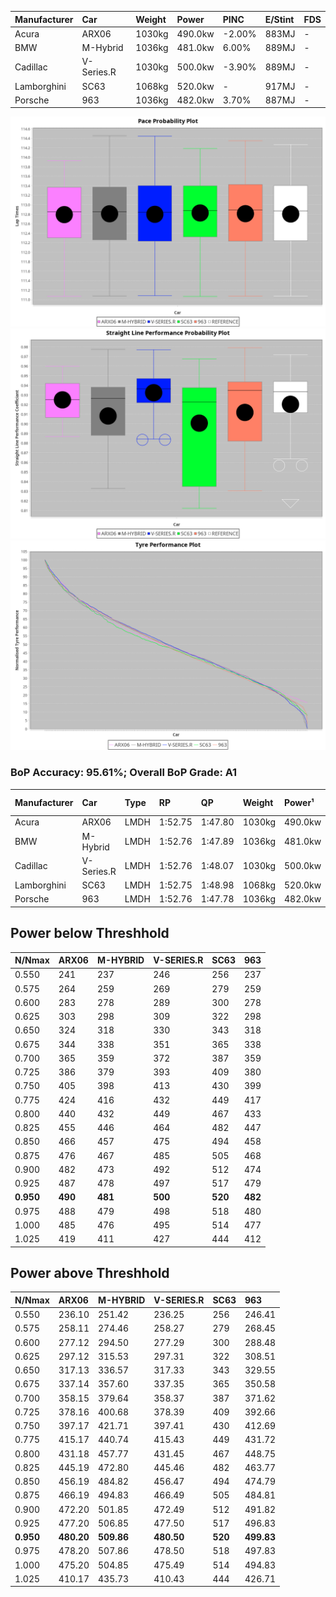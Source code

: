| Manufacturer | Car        | Weight | Power   | PINC    | E/Stint | FDS     |
|:-|:-|:-|:-|:-|:-|:-|
| Acura        | ARX06      | 1030kg | 490.0kw | -2.00%  | 883MJ   |    -    |
| BMW          | M-Hybrid   | 1036kg | 481.0kw | 6.00%   | 889MJ   |    -    |
| Cadillac     | V-Series.R | 1030kg | 500.0kw | -3.90%  | 889MJ   |    -    |
| Lamborghini  | SC63       | 1068kg | 520.0kw |    -    | 917MJ   |    -    |
| Porsche      | 963        | 1036kg | 482.0kw | 3.70%   | 887MJ   |    -    |

![PACECHART](./IMG/AUTO.png)
![STRAIGHTLINEPERFORMANCECHART](./IMG/AUTO_sp.png)
![TYREPERFORMANCECHART](./IMG/AUTO_tw.png)

### BoP Accuracy: 95.61%; Overall BoP Grade: A1
| Manufacturer | Car        | Type | RP      | QP      | Weight | Power¹  | Threshhold | PINC    | Power²   | E/Stint | AVG Vmax  | FDS     | RDLC | L/Stint | BOP-Grade | Model Accuracy | Model Points | Match%  | SimDiff |
|:-|:-|:-|:-|:-|:-|:-|:-|:-|:-|:-|:-|:-|:-|:-|:-|:-|:-|:-|:-|
| Acura        | ARX06      | LMDH | 1:52.75 | 1:47.80 | 1030kg | 490.0kw | 250.0kph   | -2.00%  | 480.20kw |  883MJ  | 277.32kph |    -    | 1.04 | 29      | +B1       | 100.00%        | 996          | 88.35%  | #       |
| BMW          | M-Hybrid   | LMDH | 1:52.76 | 1:47.89 | 1036kg | 481.0kw | 250.0kph   | 6.00%   | 509.90kw |  889MJ  | 276.50kph |    -    | 1.04 | 29      | ~A1       | 99.97%         | 2912         | 100.00% | -0.42   |
| Cadillac     | V-Series.R | LMDH | 1:52.76 | 1:48.07 | 1030kg | 500.0kw | 250.0kph   | -3.90%  | 480.50kw |  889MJ  | 277.23kph |    -    | 1.04 | 29      | +A2       | 99.49%         | 5225         | 91.83%  | +1.27   |
| Lamborghini  | SC63       | LMDH | 1:52.75 | 1:48.98 | 1068kg | 520.0kw | 250.0kph   |    -    | 520.00kw |  917MJ  | 275.57kph |    -    | 1.03 | 29      | ~A1       | 100.00%        | 784          | 97.86%  | #       |
| Porsche      | 963        | LMDH | 1:52.76 | 1:47.78 | 1036kg | 482.0kw | 250.0kph   | 3.70%   | 499.80kw |  887MJ  | 276.33kph |    -    | 1.04 | 29      | ~A1       | 99.92%         | 14207        | 100.00% | +0.78   |

## Power below Threshhold
| N/Nmax    | ARX06   | M-HYBRID | V-SERIES.R | SC63    | 963     |
|:-|:-|:-|:-|:-|:-|
|  0.550    |  241    |  237     |  246       |  256    |  237    |
|  0.575    |  264    |  259     |  269       |  279    |  259    |
|  0.600    |  283    |  278     |  289       |  300    |  278    |
|  0.625    |  303    |  298     |  309       |  322    |  298    |
|  0.650    |  324    |  318     |  330       |  343    |  318    |
|  0.675    |  344    |  338     |  351       |  365    |  338    |
|  0.700    |  365    |  359     |  372       |  387    |  359    |
|  0.725    |  386    |  379     |  393       |  409    |  380    |
|  0.750    |  405    |  398     |  413       |  430    |  399    |
|  0.775    |  424    |  416     |  432       |  449    |  417    |
|  0.800    |  440    |  432     |  449       |  467    |  433    |
|  0.825    |  455    |  446     |  464       |  482    |  447    |
|  0.850    |  466    |  457     |  475       |  494    |  458    |
|  0.875    |  476    |  467     |  485       |  505    |  468    |
|  0.900    |  482    |  473     |  492       |  512    |  474    |
|  0.925    |  487    |  478     |  497       |  517    |  479    |
| **0.950** | **490** | **481**  | **500**    | **520** | **482** |
|  0.975    |  488    |  479     |  498       |  518    |  480    |
|  1.000    |  485    |  476     |  495       |  514    |  477    |
|  1.025    |  419    |  411     |  427       |  444    |  412    |

## Power above Threshhold
| N/Nmax    | ARX06      | M-HYBRID   | V-SERIES.R | SC63    | 963        |
|:-|:-|:-|:-|:-|:-|
|  0.550    |  236.10    |  251.42    |  236.25    |  256    |  246.41    |
|  0.575    |  258.11    |  274.46    |  258.27    |  279    |  268.45    |
|  0.600    |  277.12    |  294.50    |  277.29    |  300    |  288.48    |
|  0.625    |  297.12    |  315.53    |  297.31    |  322    |  308.51    |
|  0.650    |  317.13    |  336.57    |  317.33    |  343    |  329.55    |
|  0.675    |  337.14    |  357.60    |  337.35    |  365    |  350.58    |
|  0.700    |  358.15    |  379.64    |  358.37    |  387    |  371.62    |
|  0.725    |  378.16    |  400.68    |  378.39    |  409    |  392.66    |
|  0.750    |  397.17    |  421.71    |  397.41    |  430    |  412.69    |
|  0.775    |  415.17    |  440.74    |  415.43    |  449    |  431.72    |
|  0.800    |  431.18    |  457.77    |  431.45    |  467    |  448.75    |
|  0.825    |  445.19    |  472.80    |  445.46    |  482    |  463.77    |
|  0.850    |  456.19    |  484.82    |  456.47    |  494    |  474.79    |
|  0.875    |  466.19    |  494.83    |  466.49    |  505    |  484.81    |
|  0.900    |  472.20    |  501.85    |  472.49    |  512    |  491.82    |
|  0.925    |  477.20    |  506.85    |  477.50    |  517    |  496.83    |
| **0.950** | **480.20** | **509.86** | **480.50** | **520** | **499.83** |
|  0.975    |  478.20    |  507.86    |  478.50    |  518    |  497.83    |
|  1.000    |  475.20    |  504.85    |  475.49    |  514    |  494.83    |
|  1.025    |  410.17    |  435.73    |  410.43    |  444    |  426.71    |
